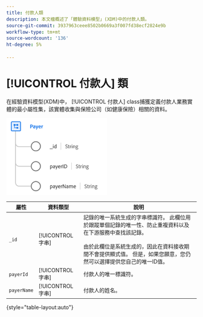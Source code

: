 ```yaml
---
title: 付款人類
description: 本文檔概述了「體驗資料模型」(XDM)中的付款人類。
source-git-commit: 3937963ceee8502b0669a3f007fd38ecf2824e9b
workflow-type: tm+mt
source-wordcount: '136'
ht-degree: 5%

---
```


# [!UICONTROL 付款人] 類

在經驗資料模型(XDM)中， [!UICONTROL 付款人] class捕獲定義付款人業務實體的最小屬性集，該實體收集與保險公司（如健康保險）相關的資料。

![類結構](../images/classes/payer.png)

| 屬性 | 資料類型 | 說明 |
| --- | --- | --- |
| `_id` | [!UICONTROL 字串] | 記錄的唯一系統生成的字串標識符。 此欄位用於跟蹤單個記錄的唯一性、防止重複資料以及在下游服務中查找該記錄。<br><br>由於此欄位是系統生成的，因此在資料接收期間不會提供顯式值。 但是，如果您願意，您仍然可以選擇提供您自己的唯一ID值。 |
| `payerId` | [!UICONTROL 字串] | 付款人的唯一標識符。 |
| `payerName` | [!UICONTROL 字串] | 付款人的姓名。 |

{style=&quot;table-layout:auto&quot;}
